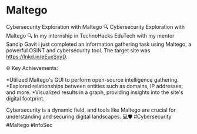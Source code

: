 # Maltego
Cybersecurity Exploration with Maltego 
🔍 Cybersecurity Exploration with Maltego 🔍
In my internship in TechnoHacks EduTech with my mentor Sandip Gavit i just completed an information gathering task using Maltego, a powerful OSINT and cybersecurity tool. The target site was https://lnkd.in/eEuxSxyD.

🌐 Key Achievements:

*Utilized Maltego's GUI to perform open-source intelligence gathering.
*Explored relationships between entities such as domains, IP addresses, and more.
*Visualized results in a graph, providing insights into the site's digital footprint.

Cybersecurity is a dynamic field, and tools like Maltego are crucial for understanding and securing digital landscapes.
💻🛡️ #Cybersecurity #Maltego #InfoSec
